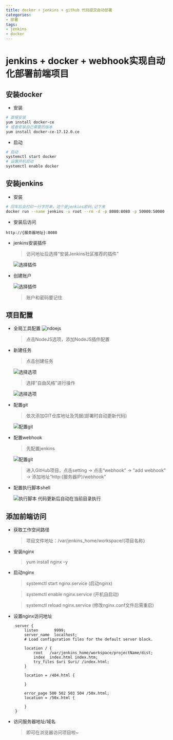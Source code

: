 ```yaml
---
title: docker + jenkins + github 代码提交自动部署
categories:
- 部署
tags:
- jenkins
- docker
---
```


# jenkins + docker + webhook实现自动化部署前端项目

## 安装docker

- 安装
```bash
# 直接安装
yum install docker-ce
# 或者安装自己需要的版本
yum install docker-ce-17.12.0.ce
 ```

- 启动
```bash
# 启动
systemctl start docker
# 设置开机启动
systemctl enable docker
```

## 安装jenkins

- 安装
```bash
# 回车后会打印一行字符串，这个是jenkins密码,记下来
docker run --name jenkins -u root --rm -d -p 8080:8080 -p 50000:50000 -v /var/jenkins_home:/var/jenkins_home -v /var/run/docker.sock:/var/run/docker.sock jenkinsci/blueocean
 ```
- 安装后访问
```shell
http://{服务器地址}:8080
```

- jenkins安装插件
  > 访问地址后选择“安装Jenkins社区推荐的插件”

  ![选择插件](http://101.34.242.163/img_blog/jenkins_plugins.jpeg)

- 创建账户

  ![选择插件](http://101.34.242.163/img_blog/jenkins_login.jpeg)
  > 账户和密码要记住 

## 项目配置
- 全局工具配置
  ![ndoejs](http://101.34.242.163/img_blog/jenkins/jenkins_addPlugin.jpeg)
  > 点击NodeJS选项，添加NodeJS插件配置
- 新建任务
  > 点击创建任务
  
  ![选择选项](http://101.34.242.163/img_blog/jenkins/jenkins_create.jpeg)
  
  > 选择“自由风格”进行操作
  
  ![选择选项](http://101.34.242.163/img_blog/jenkins/jenkins_createType.jpeg)
- 配置git
  > 依次添加GIT仓库地址及凭据(部署时自动更新代码)
  
  ![配置git](http://101.34.242.163/img_blog/jenkins/jenkins_git.jpeg)

- 配置webhook
  > 先配置jenkins
  
  ![配置git](http://101.34.242.163/img_blog/jenkins/jenkins_webhook.jpeg)
  
  > 进入GitHub项目，点击setting -> 点击“webhook” -> "add webhook" -> 添加地址“http:{服务器IP}/webhook”

- 配置执行脚本shell
  
  ![执行脚本](http://101.34.242.163/img_blog/jenkins/jenkins_shell.jpeg)
  代码更新后自动在当前目录执行

## 添加前端访问
- 获取工作空间路径
  > 项目文件地址：/var/jenkins_home/workspace/{项目名称} 
- 安装nginx
  > yum install nginx -y
- 启动nginx
  > systemctl start nginx.service (启动nginx)
  
  > systemctl enable nginx.service (开机自启动)
  
  > systemctl reload nginx.service (修改nginx.conf文件后需重启)
  
- 设置nginx访问地址
```
    server {
        listen       9999;
        server_name  localhost;
        # Load configuration files for the default server block.
  
        location / {
            root   /var/jenkins_home/workspace/projectName/dist;
            index  index.html index.htm;
            try_files $uri $uri/ /index.html;
        }
  
        location = /404.html {
  
        }

        error_page 500 502 503 504 /50x.html;
        location = /50x.html {
  
        }
    }
```

- 访问服务器地址/域名
  
  > 即可在浏览器访问项目啦~
